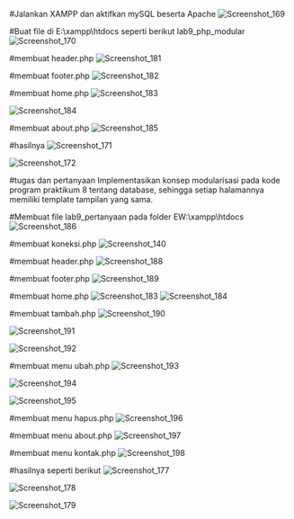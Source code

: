 #Jalankan XAMPP dan aktifkan mySQL beserta Apache
![Screenshot_169](https://user-images.githubusercontent.com/81457697/121101367-ee29e400-c825-11eb-9939-32a63df9aae8.png)


#Buat file di E:\xampp\htdocs seperti berikut lab9_php_modular
![Screenshot_170](https://user-images.githubusercontent.com/81457697/121102108-54fbcd00-c827-11eb-8058-00b8c1107c59.png)



#membuat header.php
![Screenshot_181](https://user-images.githubusercontent.com/81457697/121102388-a310d080-c827-11eb-9a2d-9b09238afeb3.png)


#membuat footer.php
![Screenshot_182](https://user-images.githubusercontent.com/81457697/121102442-c89dda00-c827-11eb-8979-2a20fed90ed4.png)


#membuat home.php
![Screenshot_183](https://user-images.githubusercontent.com/81457697/121102520-fbe06900-c827-11eb-8f38-adb8a685aa00.png)

![Screenshot_184](https://user-images.githubusercontent.com/81457697/121102523-fe42c300-c827-11eb-9efa-01a3ca5c17b0.png)


#membuat about.php
![Screenshot_185](https://user-images.githubusercontent.com/81457697/121102571-187ca100-c828-11eb-959f-0757552aaeaa.png)


#hasilnya
![Screenshot_171](https://user-images.githubusercontent.com/81457697/121102607-2fbb8e80-c828-11eb-883d-142d29184988.png)

![Screenshot_172](https://user-images.githubusercontent.com/81457697/121102608-31855200-c828-11eb-9eec-ed10a56738f0.png)


#tugas dan pertanyaan
Implementasikan konsep modularisasi pada kode program praktikum 8 tentang
database, sehingga setiap halamannya memiliki template tampilan yang sama.


#Membuat file lab9_pertanyaan pada folder EW:\xampp\htdocs
![Screenshot_186](https://user-images.githubusercontent.com/81457697/121102750-9b9df700-c828-11eb-910c-bd66cdd123e4.png)


#membuat koneksi.php
![Screenshot_140](https://user-images.githubusercontent.com/81457697/121102847-cdaf5900-c828-11eb-9c98-77bf261089c8.png)


#membuat header.php
![Screenshot_188](https://user-images.githubusercontent.com/81457697/121102914-f0417200-c828-11eb-8e8b-b2f947693ece.png)


#membuat footer.php
![Screenshot_189](https://user-images.githubusercontent.com/81457697/121102975-0bac7d00-c829-11eb-9efa-d2192c3b2ed9.png)


#membuat home.php
![Screenshot_183](https://user-images.githubusercontent.com/81457697/121103651-92158e80-c82a-11eb-894c-1941ce811f6f.png)
![Screenshot_184](https://user-images.githubusercontent.com/81457697/121103659-96da4280-c82a-11eb-976c-bd5e08356997.png)


#membuat tambah.php
![Screenshot_190](https://user-images.githubusercontent.com/81457697/121104021-5929e980-c82b-11eb-8f2a-32b99ffb0228.png)

![Screenshot_191](https://user-images.githubusercontent.com/81457697/121104022-5c24da00-c82b-11eb-8b6e-3b3feb02d8b0.png)

![Screenshot_192](https://user-images.githubusercontent.com/81457697/121104028-5dee9d80-c82b-11eb-91ee-6513fdc513e0.png)

#membuat menu ubah.php
![Screenshot_193](https://user-images.githubusercontent.com/81457697/121104275-e10ff380-c82b-11eb-8428-756df66407ba.png)

![Screenshot_194](https://user-images.githubusercontent.com/81457697/121104293-ea00c500-c82b-11eb-8c66-f0d75a954197.png)

![Screenshot_195](https://user-images.githubusercontent.com/81457697/121104302-ef5e0f80-c82b-11eb-8f13-becb9a513c98.png)

#membuat menu hapus.php
![Screenshot_196](https://user-images.githubusercontent.com/81457697/121104353-1583af80-c82c-11eb-8107-469019c5b964.png)

#membuat menu about.php
![Screenshot_197](https://user-images.githubusercontent.com/81457697/121104824-0b15e580-c82d-11eb-8d8e-47f73ac33fe6.png)

#membuat menu kontak.php
![Screenshot_198](https://user-images.githubusercontent.com/81457697/121104878-241e9680-c82d-11eb-8e49-7ab6d4a0ba38.png)

#hasilnya seperti berikut
![Screenshot_177](https://user-images.githubusercontent.com/81457697/121104982-5b8d4300-c82d-11eb-95aa-bf1b280418dd.png)

![Screenshot_178](https://user-images.githubusercontent.com/81457697/121105005-68aa3200-c82d-11eb-9985-c795ee2610c0.png)

![Screenshot_179](https://user-images.githubusercontent.com/81457697/121105035-752e8a80-c82d-11eb-9bf6-dd36a775dd1c.png)






















